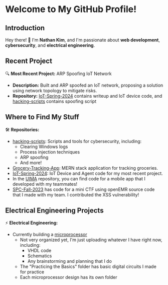 # Welcome to My GitHub Profile!

## Introduction
Hey there! 👋 I'm **Nathan Kim**, and I'm passionate about **web development**, **cybersecurity**, and **electrical engineering**.

## Recent Project
🔍 **Most Recent Project:** ARP Spoofing IoT Network
- **Description:** Built and ARP spoofed an IoT network, proposing a solution using network topology to mitigate risks.
- **Repository:** [IoT-Spring-2024](https://github.com/skillyskele/IoT-Spring-2024) contains writeup and IoT device code, and [hacking-scripts](https://github.com/skillyskele/Hacking-Scripts) contains spoofing script

## Where to Find My Stuff
🛠️ **Repositories:**
- [hacking-scripts](https://github.com/skillyskele/Hacking-Scripts): Scripts and tools for cybersecurity, including:
  - Clearing Windows logs
  - Process injection techniques
  - ARP spoofing
  - And more!
- [Grocery-Tracking-App](https://github.com/skillyskele/Grocery-Tracking-App): MERN stack application for tracking groceries.
- [IoT-Spring-2024](https://github.com/skillyskele/IoT-Spring-2024): IoT Device and Agent code for my most recent project.
- In the [UIMA](https://github.com/jhu-cs-uima-sp24/TeamQ-Reminisce) repository, you can find code for a mobile app that I developed with my teammates!
- [SPC-Fall-2023](https://github.com/skillyskele/SPC-Fall-2023) has code for a mini CTF using openEMR source code that I made with my team. I contributed the XSS vulnerability!

## Electrical Engineering Projects
⚡ **Electrical Engineering:** 
- Currently building a [microprocessor](https://github.com/skillyskele/Microprocessor-Design)
  - Not very organized yet, I'm just uploading whatever I have right now, including:
    - VHDL code
    - Schematics
    - Any brainstorming and planning that I do
  - The "Practicing the Basics" folder has basic digital circuits I made for practice
  - Each microprocessor design has its own folder
